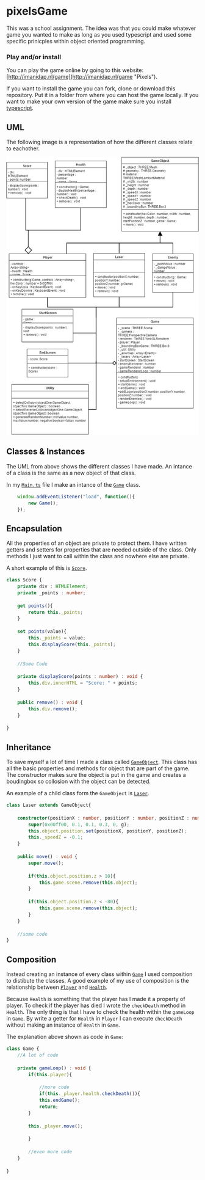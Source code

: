 # pixelsGame

This was a school assignment. The idea was that you could make whatever game you wanted to make as long as you used typescript and used some specific prinicples within object oriented programming. 

### Play and/or install
You can play the game online by going to this website: 
[http://imanidap.nl/game](http://imanidap.nl/game "Pixels").

If you want to install the game you can fork, clone or download this repository. Put it in a folder from where you can host the game locally. If you want to make your own version of the game make sure you install [typescript](https://www.typescriptlang.org/ "Typescript webite").


## UML

The following image is a representation of how the different classes relate to eachother.

![alt text](docs/img/UML_Pixels.jpg "UML")
 
## Classes & Instances
The UML from above shows the different classes I have made. An intance of a class is the same as a new object of that class. 

In my [`Main.ts`](dev/main.ts "Go to main.ts") file I make an intance of the [`Game`](dev/game.ts "Go to the Game Class") class. 

```Typescript
    window.addEventListener("load", function(){
        new Game(); 
    });
```

## Encapsulation
All the properties of an object are private to protect them. I have written getters and setters for properties that are needed outside of the class. Only methods I just want to call within the class and nowhere else are private. 

A short example of this is [`Score`](dev/score.ts "Go to the Score class"). 
```typescript
class Score {
    private div : HTMLElement; 
    private _points : number; 

    get points(){
        return this._points; 
    }

    set points(value){
        this._points = value; 
        this.displayScore(this._points);
    }

    //Some Code

    private displayScore(points : number) : void {
        this.div.innerHTML = "Score: " + points; 
    }

    public remove() : void {
        this.div.remove(); 
    }

}
```

## Inheritance
To save myself a lot of time I made a class called [`GameObject`](dev/gameObject.ts "Go to the GameObject class"). This class has all the basic properties and methods for object that are part of the game. The constructor makes sure the object is put in the game and creates a boudingbox so collosion with the object can be detected.

An example of a child class form the `GameObject` is [`Laser`](dev/laser.ts "Go to the Laser Class").
```typescript
class Laser extends GameObject{

    constructor(positionX : number, positionY : number, positionZ : number, g : Game){
        super(0x00ff00, 0.1, 0.1, 0.3, 0, g); 
        this.object.position.set(positionX, positionY, positionZ); 
        this._speedZ = -0.1; 
    }

    public move() : void {
        super.move();

        if(this.object.position.z > 10){
            this.game.scene.remove(this.object);
        }

        if(this.object.position.z < -80){
            this.game.scene.remove(this.object); 
        }
    }

    //some code
}
```

## Composition
Instead creating an instance of every class within [`Game`](dev/game.ts "Go to the Game Class") I used composition to distibute the classes. A good example of my use of composition is the relationship between [`Player`](dev/player.ts "Go to the player Class") and [`Health`](dev/health.ts "Go to the health class"). 

Because `Health` is something that the player has I made it a property of player. To check if the player has died I wrote the `checkDeath` method in `Health`. The only thing is that I have to check the health within the `gameLoop` in `Game`. By write a getter for `Health` in `Player` I can execute `checkDeath` without making an instance of `Health` in `Game`.

The explanation above shown as code in `Game`:
```typescript
class Game {
    //A lot of code

    private gameLoop() : void {
        if(this.player){

            //more code
            if(this._player.health.checkDeath()){
            this.endGame();
            return; 
        }

        this._player.move();

        }

        //even more code
    }

}
```